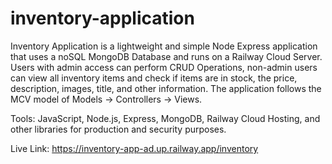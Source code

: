 # inventory-application

Inventory Application is a lightweight and simple Node Express application that uses a noSQL MongoDB Database and runs on a Railway Cloud Server. Users with admin access can perform CRUD Operations, non-admin users can view all inventory items and check if items are in stock, the price, description, images, title, and other information. The application follows the MCV model of Models -> Controllers -> Views.

Tools:
JavaScript, Node.js, Express, MongoDB, Railway Cloud Hosting, and other libraries for production and security purposes.

Live Link: https://inventory-app-ad.up.railway.app/inventory